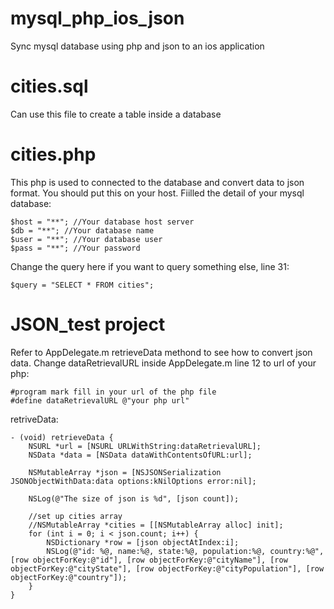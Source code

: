 mysql_php_ios_json
==================

Sync mysql database using php and json to an ios application

cities.sql
==================

Can use this file to create a table inside a database

cities.php
==================

This php is used to connected to the database and convert data to json format. You should put this on your
host. Fiilled the detail of your mysql database:

	$host = "**"; //Your database host server
	$db = "**"; //Your database name
	$user = "**"; //Your database user
	$pass = "**"; //Your password

Change the query here if you want to query something else, line 31:

	$query = "SELECT * FROM cities";

JSON_test project
==================

Refer to AppDelegate.m retrieveData methond to see how to convert json data. Change dataRetrievalURL inside AppDelegate.m
line 12 to url of your php:

	#program mark fill in your url of the php file 
	#define dataRetrievalURL @"your php url"

retriveData:
	
	- (void) retrieveData {
	    NSURL *url = [NSURL URLWithString:dataRetrievalURL];
	    NSData *data = [NSData dataWithContentsOfURL:url];
	    
	    NSMutableArray *json = [NSJSONSerialization JSONObjectWithData:data options:kNilOptions error:nil];
	    
	    NSLog(@"The size of json is %d", [json count]);
	    
	    //set up cities array
	    //NSMutableArray *cities = [[NSMutableArray alloc] init];
	    for (int i = 0; i < json.count; i++) {
	        NSDictionary *row = [json objectAtIndex:i];
	        NSLog(@"id: %@, name:%@, state:%@, population:%@, country:%@", [row objectForKey:@"id"], [row objectForKey:@"cityName"], [row objectForKey:@"cityState"], [row objectForKey:@"cityPopulation"], [row objectForKey:@"country"]);
	    }
	}